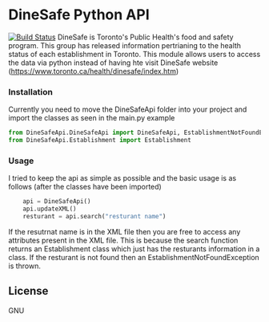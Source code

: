 # DineSafe Python API
[![Build Status](https://travis-ci.org/joemccann/dillinger.svg?branch=master)](https://travis-ci.org/joemccann/dillinger)
DineSafe is Toronto's Public Health's food and safety program.  This group has released information pertrianing to the health status of each establishment in Toronto.  This module allows users to access the data via python instead of having hte visit DineSafe website (https://www.toronto.ca/health/dinesafe/index.htm)

### Installation

Currently you need to move the DineSafeApi folder into your project and import the classes as seen in the main.py example

```python
from DineSafeApi.DineSafeApi import DineSafeApi, EstablishmentNotFoundException
from DineSafeApi.Establishment import Establishment
```

### Usage
I tried to keep the api as simple as possible and the basic usage is as follows (after the classes have been imported)
```python
    api = DineSafeApi()
	api.updateXML()
	resturant = api.search("resturant name")
```
If the resutrnat name is in the XML file then you are free to access any attributes present in the XML file.  This is because the search function returns an Establishment class which just has the resturants information in a class.  If the resturant is not found then an EstablishmentNotFoundException is thrown.


License
----

GNU



